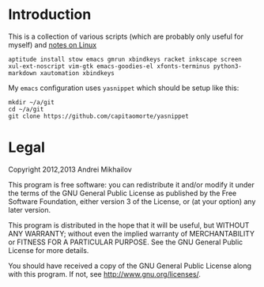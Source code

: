 
Introduction
============

This is a collection of various scripts (which are probably only useful for myself) and [notes on Linux](share/notes)

    aptitude install stow emacs gmrun xbindkeys racket inkscape screen xul-ext-noscript vim-gtk emacs-goodies-el xfonts-terminus python3-markdown xautomation xbindkeys

My `emacs` configuration uses `yasnippet` which should be setup like this:

    mkdir ~/a/git
    cd ~/a/git
    git clone https://github.com/capitaomorte/yasnippet

Legal
=====

Copyright 2012,2013 Andrei Mikhailov

This program is free software: you can redistribute it and/or modify it under the terms of the GNU General Public License as published by the Free Software Foundation, either version 3 of the License, or (at your option) any later version.

This program is distributed in the hope that it will be useful, but WITHOUT ANY WARRANTY; without even the implied warranty of MERCHANTABILITY or FITNESS FOR A PARTICULAR PURPOSE. See the GNU General Public License for more details.

You should have received a copy of the GNU General Public License along with this program. If not, see <http://www.gnu.org/licenses/>.
